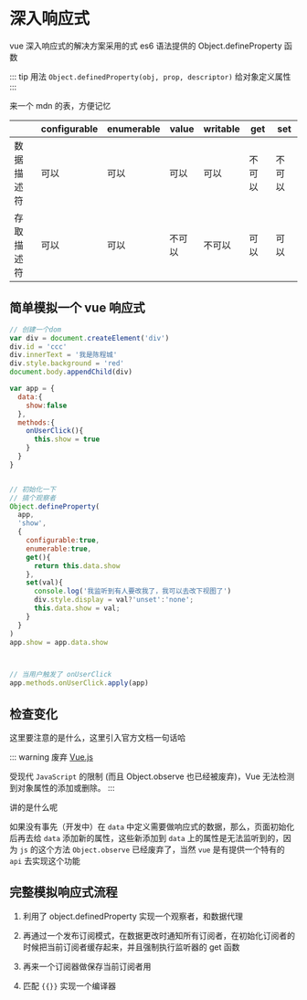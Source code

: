 
# 深入响应式

vue 深入响应式的解决方案采用的式 es6 语法提供的 Object.defineProperty 函数

::: tip 用法
`Object.definedProperty(obj, prop, descriptor)` 给对象定义属性
:::

来一个 mdn 的表，方便记忆

||configurable|	enumerable|	value|	writable|	get|	set|
|--|--|--|--|--|--|--|
|数据描述符| 可以| 可以| 可以| 可以| 不可以| 不可以|
|存取描述符| 可以| 可以| 不可以| 不可以| 可以| 可以|


## 简单模拟一个 vue 响应式
```js
// 创建一个dom
var div = document.createElement('div')
div.id = 'ccc'
div.innerText = '我是陈程城'
div.style.background = 'red'
document.body.appendChild(div)

var app = {
  data:{
    show:false
  },
  methods:{
    onUserClick(){
      this.show = true
    }
  }
}


// 初始化一下
// 搞个观察者
Object.defineProperty(
  app,
  'show',
  {
    configurable:true,
    enumerable:true,
    get(){
      return this.data.show
    },
    set(val){
      console.log('我监听到有人要改我了，我可以去改下视图了')
      div.style.display = val?'unset':'none';
      this.data.show = val;
    }
  }
)
app.show = app.data.show



// 当用户触发了 onUserClick
app.methods.onUserClick.apply(app)
```

## 检查变化

这里要注意的是什么，这里引入官方文档一句话哈

::: warning 废弃
[Vue.js](https://cn.vuejs.org/v2/guide/reactivity.html)

受现代 `JavaScript` 的限制 (而且 Object.observe 也已经被废弃)，Vue 无法检测到对象属性的添加或删除。
:::

讲的是什么呢

如果没有事先（开发中）在 `data` 中定义需要做响应式的数据，那么，页面初始化后再去给 `data` 添加新的属性，这些新添加到 `data` 上的属性是无法监听到的，因为 `js` 的这个方法 `Object.observe` 已经废弃了，当然 `vue` 是有提供一个特有的 `api` 去实现这个功能


## 完整模拟响应式流程


1. 利用了 object.definedProperty 实现一个观察者，和数据代理

2. 再通过一个发布订阅模式，在数据更改时通知所有订阅者，在初始化订阅者的时候把当前订阅者缓存起来，并且强制执行监听器的 get 函数

3. 再来一个订阅器做保存当前订阅者用

4. 匹配 `{{}}` 实现一个编译器


